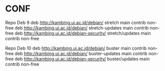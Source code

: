# CONF

Repo Deb 9
deb http://kambing.ui.ac.id/debian/ stretch main contrib non-free
deb http://kambing.ui.ac.id/debian/ stretch-updates main contrib non-free
deb http://kambing.ui.ac.id/debian-security/ stretch/updates main contrib non-free 

Repo Deb 10
deb http://kambing.ui.ac.id/debian/ buster main contrib non-free
deb http://kambing.ui.ac.id/debian/ buster-updates main contrib non-free
deb http://kambing.ui.ac.id/debian-security/ buster/updates main contrib non-free 
